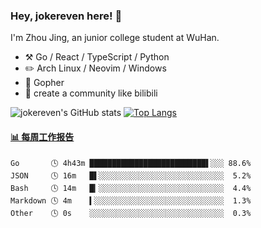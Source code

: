 ### Hey, jokereven here! 👋

I'm Zhou Jing, an junior college student at WuHan.

-   :hammer_and_pick: Go / React / TypeScript / Python
-   :pencil2: Arch Linux / Neovim / Windows
-   :seedling: Gopher
-   :thought_balloon: create a community like bilibili

![jokereven's GitHub stats](https://github-readme-stats.vercel.app/api?username=jokereven&show_icons=true)
[![Top Langs](https://github-readme-stats.vercel.app/api/top-langs/?username=jokereven&layout=compact)](https://github.com/anuraghazra/github-readme-stats)

<!-- waka-box start -->
#### <a href="https://gist.github.com/9f8118785e2d128d746db5f61b0e0a2a" target="_blank">📊 每周工作报告</a>
```text
Go       🕓 4h43m ██████████████████████████▌░░░ 88.6%
JSON     🕓 16m   █▌░░░░░░░░░░░░░░░░░░░░░░░░░░░░  5.2%
Bash     🕓 14m   █▎░░░░░░░░░░░░░░░░░░░░░░░░░░░░  4.4%
Markdown 🕓 4m    ▍░░░░░░░░░░░░░░░░░░░░░░░░░░░░░  1.3%
Other    🕓 0s    ░░░░░░░░░░░░░░░░░░░░░░░░░░░░░░  0.3%
```
<!-- Powered by https://github.com/journey-ad/waka-box-go . -->
<!-- waka-box end -->
